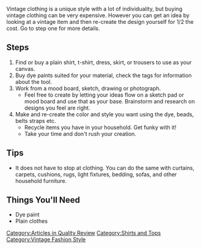 Vintage clothing is a unique style with a lot of individuality, but
buying vintage clothing can be very expensive. However you can get an
idea by looking at a vintage item and then re-create the design yourself
for 1/2 the cost. Go to step one for more details.

## Steps

1.  Find or buy a plain shirt, t-shirt, dress, skirt, or trousers to use
    as your canvas.
2.  Buy dye paints suited for your material, check the tags for
    information about the tool.
3.  Work from a mood board, sketch, drawing or photograph.
    -   Feel free to create by letting your ideas flow on a sketch pad
        or mood board and use that as your base. Brainstorm and research
        on designs you feel are right.
4.  Make and re-create the color and style you want using the dye,
    beads, belts straps etc.
    -   Recycle items you have in your household. Get funky with it!
    -   Take your time and don't rush your creation.

## Tips

-   It does not have to stop at clothing. You can do the same with
    curtains, carpets, cushions, rugs, light fixtures, bedding, sofas,
    and other household furniture.

## Things You'll Need

-   Dye paint
-   Plain clothes

[Category:Articles in Quality
Review](Category:Articles_in_Quality_Review "wikilink") [Category:Shirts
and Tops](Category:Shirts_and_Tops "wikilink") [Category:Vintage Fashion
Style](Category:Vintage_Fashion_Style "wikilink")